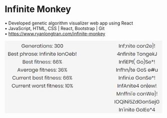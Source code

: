 # Infinite Monkey

• Developed genetic algorithm visualizer web app using React  
• JavaScript, HTML, CSS | React, Bootstrap | Git  
• https://www.ryanlongtran.com/infinite-monkey

![Image of app](https://raw.githubusercontent.com/ryantran2165/ryantran2165.github.io/source/src/assets/images/infinite_monkey.jpg)
